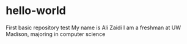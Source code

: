 # hello-world
First basic repository test 
My name is Ali Zaidi
I am a freshman at UW Madison, majoring in computer science
